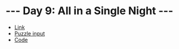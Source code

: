 # --- Day 9: All in a Single Night ---

- [Link](https://adventofcode.com/2015/day/9)
- [Puzzle input](./data/input)
- [Code](./src/main.rs)

